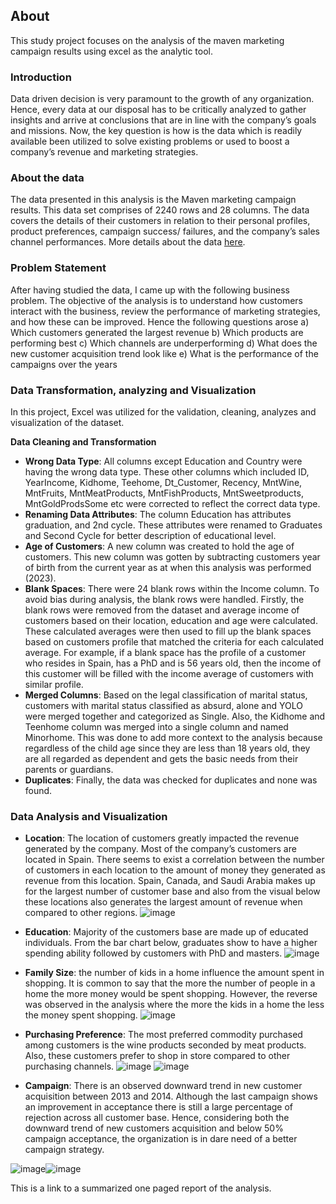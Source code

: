 ## About
This study project focuses on the analysis of the maven marketing campaign results using excel as the analytic tool. 

### Introduction
Data driven decision is very paramount to the growth of any organization. Hence, every data at our disposal has to be critically analyzed to gather insights and arrive at conclusions that are in line with the company’s goals and missions. Now, the key question is how is the data which is readily available been utilized to solve existing problems or used to boost a company’s revenue and marketing strategies.

### About the data
The data presented in this analysis is the Maven marketing campaign results. This data set comprises of 2240 rows and 28 columns. The data covers the details of their customers in relation to their personal profiles, product preferences, campaign success/ failures, and the company’s sales channel performances. More details about the data [here](https://mavenanalytics.io/blog/maven-marketing-challenge).

### Problem Statement
After having studied the data, I came up with the following business problem. The objective of the analysis is to understand how customers interact with the business, review the performance of marketing strategies, and how these can be improved. Hence the following questions arose
a)	Which customers generated the largest revenue
b)	Which products are performing best
c)	Which channels are underperforming
d)	What does the new customer acquisition trend look like
e)	What is the performance of the campaigns over the years

### Data Transformation, analyzing and Visualization
In this project, Excel was utilized for the validation, cleaning, analyzes and visualization of the dataset. 

 **Data Cleaning and Transformation**
  - **Wrong Data Type**: All columns except Education and Country were having the wrong data type. These other columns which included ID, YearIncome, Kidhome, Teehome, Dt_Customer, Recency, MntWine, MntFruits, MntMeatProducts, MntFishProducts, MntSweetproducts, MntGoldProdsSome etc were corrected to reflect the correct data type.
  - **Renaming Data Attributes**: The column Education has attributes graduation, and 2nd cycle. These attributes were renamed to Graduates and Second Cycle for better description of educational level.
  - **Age of Customers**: A new column was created to hold the age of customers. This new column was gotten by subtracting customers year of birth from the current year as at when this analysis was performed (2023).
  - **Blank Spaces**: There were 24 blank rows within the Income column. To avoid bias during analysis, the blank rows were handled. Firstly, the blank rows were removed from the dataset and average income of customers based on their location, education and age were calculated. These calculated averages were then used to fill up the blank spaces based on customers profile that matched the criteria for each calculated average. For example, if a blank space has the profile of a customer who resides in Spain, has a PhD and is 56 years old, then the income of this customer will be filled with the income average of customers with similar profile.
  - **Merged Columns**: Based on the legal classification of marital status, customers with marital status classified as absurd, alone and YOLO were merged together and categorized as Single. Also, the Kidhome and Teenhome column was merged into a single column and named Minorhome. This was done to add more context to the analysis because regardless of the child age since they are less than 18 years old, they are all regarded as dependent and gets the basic needs from their parents or guardians.
  - **Duplicates**: Finally, the data was checked for duplicates and none was found.

### Data Analysis and Visualization
  - **Location**: The location of customers greatly impacted the revenue generated by the company. Most of the company’s customers are located in Spain. There seems to exist a correlation between the number of customers in each location to the amount of money they generated as revenue from this location. Spain, Canada, and Saudi Arabia makes up for the largest number of customer base and also from the visual below these locations also generates the largest amount of revenue when compared to other regions.
    ![image](https://github.com/Chiamaka-Rita/Data-Analysis-Study-Projects/assets/145937233/cd43456d-23cd-4895-8170-82a4d030196d)
  - **Education**: Majority of the customers base are made up of educated individuals. From the bar chart below, graduates show to have a higher spending ability followed by customers with PhD and masters.
    ![image](https://github.com/Chiamaka-Rita/Data-Analysis-Study-Projects/assets/145937233/2edd3c67-6227-4dcd-a18e-1ddffdec4e5a)
    
  - **Family Size**: the number of kids in a home influence the amount spent in shopping. It is common to say that the more the number of people in a home the more money would be spent shopping. However, the reverse was observed in the analysis where the more the kids in a home the less the money spent shopping.
![image](https://github.com/Chiamaka-Rita/Data-Analysis-Study-Projects/assets/145937233/d1c1ba33-7d46-432a-b14f-4eec725e08cb)

  - **Purchasing Preference**: The most preferred commodity purchased among customers is the wine products seconded by meat products. Also, these customers prefer to shop in store compared to other purchasing channels.
![image](https://github.com/Chiamaka-Rita/Data-Analysis-Study-Projects/assets/145937233/f0e48152-1233-4356-8fb8-a4087064e7a6) ![image](https://github.com/Chiamaka-Rita/Data-Analysis-Study-Projects/assets/145937233/56d73717-82a0-47c1-b0d8-0f92b157cf82)

  - **Campaign**: There is an observed downward trend in new customer acquisition between 2013 and 2014. Although the last campaign shows an improvement in acceptance there is still a large percentage of rejection across all customer base. Hence, considering both the downward trend of new customers acquisition and below 50% campaign acceptance, the organization is in dare need of a better campaign strategy.

![image](https://github.com/Chiamaka-Rita/Data-Analysis-Study-Projects/assets/145937233/2c31e280-73f8-4d5c-96f5-0a723378b842)![image](https://github.com/Chiamaka-Rita/Data-Analysis-Study-Projects/assets/145937233/d3c2af1d-2f81-476a-a3bd-3c4a88512909)

This is a link to a summarized one paged report of the analysis.


